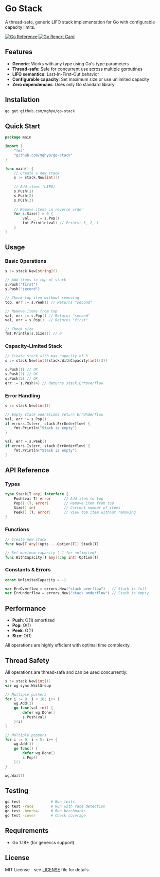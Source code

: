 # Go Stack

A thread-safe, generic LIFO stack implementation for Go with configurable capacity limits.

[![Go Reference](https://pkg.go.dev/badge/github.com/mghyo/go-stack.svg)](https://pkg.go.dev/github.com/mghyo/go-stack)
[![Go Report Card](https://goreportcard.com/badge/github.com/mghyo/go-stack)](https://goreportcard.com/report/github.com/mghyo/go-stack)

## Features

- **Generic**: Works with any type using Go's type parameters
- **Thread-safe**: Safe for concurrent use across multiple goroutines
- **LIFO semantics**: Last-In-First-Out behavior
- **Configurable capacity**: Set maximum size or use unlimited capacity
- **Zero dependencies**: Uses only Go standard library

## Installation

```bash
go get github.com/mghyo/go-stack
```

## Quick Start

```go
package main

import (
    "fmt"
    "github.com/mghyo/go-stack"
)

func main() {
    // Create a new stack
    s := stack.New[int]()
    
    // Add items (LIFO)
    s.Push(1)
    s.Push(2)
    s.Push(3)
    
    // Remove items in reverse order
    for s.Size() > 0 {
        val, _ := s.Pop()
        fmt.Println(val) // Prints: 3, 2, 1
    }
}
```

## Usage

### Basic Operations

```go
s := stack.New[string]()

// Add items to top of stack
s.Push("first")
s.Push("second")

// Check top item without removing
top, err := s.Peek() // Returns "second"

// Remove items from top
val, err := s.Pop() // Returns "second"
val, err = s.Pop()  // Returns "first"

// Check size
fmt.Println(s.Size()) // 0
```

### Capacity-Limited Stack

```go
// Create stack with max capacity of 3
s := stack.New[int](stack.WithCapacity[int](3))

s.Push(1) // OK
s.Push(2) // OK  
s.Push(3) // OK
err := s.Push(4) // Returns stack.ErrOverflow
```

### Error Handling

```go
s := stack.New[int]()

// Empty stack operations return ErrUnderflow
val, err := s.Pop()
if errors.Is(err, stack.ErrUnderflow) {
    fmt.Println("Stack is empty")
}

val, err = s.Peek()
if errors.Is(err, stack.ErrUnderflow) {
    fmt.Println("Stack is empty")
}
```

## API Reference

### Types

```go
type Stack[T any] interface {
    Push(val T) error      // Add item to top
    Pop() (T, error)       // Remove item from top  
    Size() int             // Current number of items
    Peek() (T, error)      // View top item without removing
}
```

### Functions

```go
// Create new stack
func New[T any](opts ...Option[T]) Stack[T]

// Set maximum capacity (-1 for unlimited)
func WithCapacity[T any](cap int) Option[T]
```

### Constants & Errors

```go
const UnlimitedCapacity = -1

var ErrOverflow = errors.New("stack overflow")   // Stack is full
var ErrUnderflow = errors.New("stack underflow") // Stack is empty
```

## Performance

- **Push**: O(1) amortized
- **Pop**: O(1)
- **Peek**: O(1)
- **Size**: O(1)

All operations are highly efficient with optimal time complexity.

## Thread Safety

All operations are thread-safe and can be used concurrently:

```go
s := stack.New[int]()
var wg sync.WaitGroup

// Multiple pushers
for i := 0; i < 10; i++ {
    wg.Add(1)
    go func(val int) {
        defer wg.Done()
        s.Push(val)
    }(i)
}

// Multiple poppers  
for i := 0; i < 5; i++ {
    wg.Add(1)
    go func() {
        defer wg.Done()
        s.Pop()
    }()
}

wg.Wait()
```

## Testing

```bash
go test              # Run tests
go test -race        # Run with race detection
go test -bench=.     # Run benchmarks
go test -cover       # Check coverage
```

## Requirements

- Go 1.18+ (for generics support)

## License

MIT License - see [LICENSE](LICENSE) file for details.